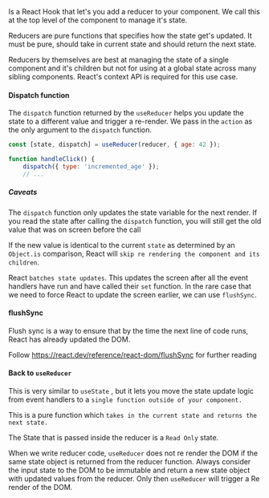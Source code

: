 Is a React Hook that let's you add a reducer to your component. We call this at the top level of the component to manage it's state.

Reducers are pure functions that specifies how the state get's updated. It must be pure, should take in current state and should return the next state.

Reducers by themselves are best at managing the state of a single component and it's children but not for using at a global state across many sibling components. React's context API is required for this use case.

#### Dispatch function

The `dispatch` function returned by the `useReducer` helps you update the state to a different value and trigger a re-render. We pass in the `action` as the only argument to the `dispatch` function. 

```jsx
const [state, dispatch] = useReducer(reducer, { age: 42 });  

function handleClick() {  
	dispatch({ type: 'incremented_age' });  
	// ...
```

##### Caveats

The `dispatch` function only updates the state variable for the next render. If you read the state after calling the `dispatch` function, you will still get the old value that was on screen before the call

If the new value is identical to the current `state` as determined by an `Object.is` comparison, React will `skip re rendering the component and its children`.

React `batches state updates`. This updates the screen after all the event handlers have run and have called their `set` function. In the rare case that we need to force React to update the screen earlier, we can use `flushSync`.

#### flushSync

Flush sync is a way to ensure that by the time the next line of code runs, React has already updated the DOM.

Follow https://react.dev/reference/react-dom/flushSync for further reading

#### Back to `useReducer`

This is very similar to `useState` , but it lets you move the state update logic from event handlers to a `single function outside of your component.`

This is a pure function which `takes in the current state and returns the next state.`

The State that is passed inside the reducer is a `Read Only` state.

When we write reducer code, `useReducer` does not re render the DOM if the same state object is returned from the reducer function. Always consider the input state to the DOM to be immutable and return a new state object with updated values from the reducer. Only then `useReducer` will trigger a Re render of the DOM.



